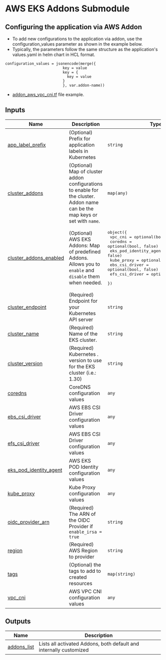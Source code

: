 # AWS EKS Addons Submodule

## Configuring the application via AWS Addon

- To add new configurations to the application via addon, use the configuration_values ​​parameter as shown in the example below.
- Typically, the parameters follow the same structure as the application's values.yaml in helm chart in HCL format.
```hcl
configuration_values = jsonencode(merge({
                          key = value
                          key = {
                            key = value
                          }
                          }, var.addon-name))
```
- [addon_aws_vpc_cni.tf](addon_aws_vpc_cni.tf) file example.

## Inputs

| Name | Description | Type | Default | Required |
|------|-------------|------|---------|:--------:|
| <a name="input_app_label_prefix"></a> [app\_label\_prefix](#input\_app\_label\_prefix) | (Optional) Prefix for application labels in Kubernetes | `string` | `"app.kubernetes.io/"` | no |
| <a name="input_cluster_addons"></a> [cluster\_addons](#input\_cluster\_addons) | (Optional) Map of cluster addon configurations to enable for the cluster. Addon name can be the map keys or set with `name`. | `map(any)` | `{}` | no |
| <a name="input_cluster_addons_enabled"></a> [cluster\_addons\_enabled](#input\_cluster\_addons\_enabled) | (Optional) AWS EKS Addons: Map of predefined Addons. Allows you to `enable` and `disable` them when needed. | <pre>object({<br/>    vpc_cni                = optional(bool, false)<br/>    coredns                = optional(bool, false)<br/>    eks_pod_identity_agent = optional(bool, false)<br/>    kube_proxy             = optional(bool, false)<br/>    ebs_csi_driver         = optional(bool, false)<br/>    efs_csi_driver         = optional(bool, false)<br/>  })</pre> | `{}` | no |
| <a name="input_cluster_endpoint"></a> [cluster\_endpoint](#input\_cluster\_endpoint) | (Required) Endpoint for your Kubernetes API server | `string` | n/a | yes |
| <a name="input_cluster_name"></a> [cluster\_name](#input\_cluster\_name) | (Required) Name of the EKS cluster. | `string` | n/a | yes |
| <a name="input_cluster_version"></a> [cluster\_version](#input\_cluster\_version) | (Required) Kubernetes <major>.<minor> version to use for the EKS cluster (i.e.: 1.30) | `string` | n/a | yes |
| <a name="input_coredns"></a> [coredns](#input\_coredns) | CoreDNS configuration values | `any` | `{}` | no |
| <a name="input_ebs_csi_driver"></a> [ebs\_csi\_driver](#input\_ebs\_csi\_driver) | AWS EBS CSI Driver configuration values | `any` | `{}` | no |
| <a name="input_efs_csi_driver"></a> [efs\_csi\_driver](#input\_efs\_csi\_driver) | AWS EBS CSI Driver configuration values | `any` | `{}` | no |
| <a name="input_eks_pod_identity_agent"></a> [eks\_pod\_identity\_agent](#input\_eks\_pod\_identity\_agent) | AWS EKS POD Identity configuration values | `any` | `{}` | no |
| <a name="input_kube_proxy"></a> [kube\_proxy](#input\_kube\_proxy) | Kube Proxy configuration values | `any` | `{}` | no |
| <a name="input_oidc_provider_arn"></a> [oidc\_provider\_arn](#input\_oidc\_provider\_arn) | (Required) The ARN of the OIDC Provider if `enable_irsa = true` | `string` | n/a | yes |
| <a name="input_region"></a> [region](#input\_region) | (Required) AWS Region to provider | `string` | n/a | yes |
| <a name="input_tags"></a> [tags](#input\_tags) | (Optional) the tags to add to created resources | `map(string)` | `{}` | no |
| <a name="input_vpc_cni"></a> [vpc\_cni](#input\_vpc\_cni) | AWS VPC CNI configuration values | `any` | `{}` | no |

## Outputs

| Name | Description |
|------|-------------|
| <a name="output_addons_list"></a> [addons\_list](#output\_addons\_list) | Lists all activated Addons, both default and internally customized |
